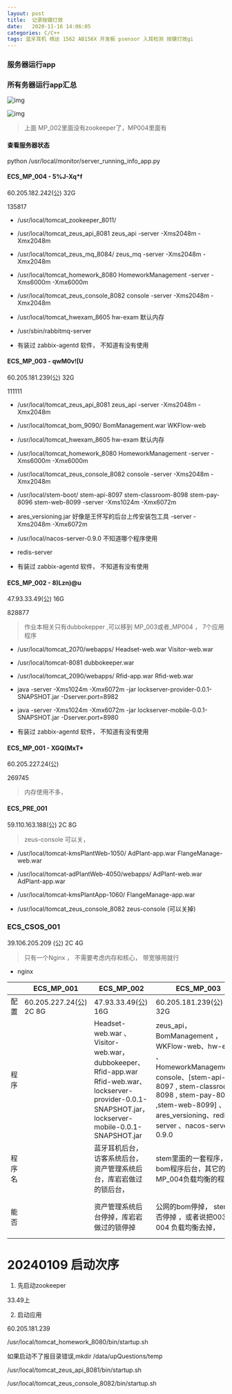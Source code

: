 ```yaml
---
layout: post
title:  记录按键灯效
date:   2020-11-16 14:06:05
categories: C/C++ 
tags: 蓝牙耳机 络达 1562 AB156X 开发板 psensor 入耳检测 按键灯效gi
---
```




### 服务器运行app





### 所有务器运行app汇总



![img](http://192.168.1.12:8090/download/attachments/9405193/image2018-3-12_16-58-20.png?version=1&modificationDate=1520845101000&api=v2)





![img](http://192.168.1.12:8090/download/attachments/9405196/image2018-3-12_16-59-30.png?version=1&modificationDate=1520845171000&api=v2)

>  上面 MP_002里面没有zookeeper了，MP004里面有





#### 查看服务器状态

python /usr/local/monitor/server_running_info_app.py





#### ECS_MP_004 - 5%J-Xq*f

60.205.182.242(公)    32G

135817

 

* /usr/local/tomcat_zookeeper_8011/
* /usr/local/tomcat_zeus_api_8081  zeus_api     -server -Xms2048m -Xmx2048m

* /usr/local/tomcat_zeus_mq_8084/  zeus_mq    -server -Xms2048m -Xmx2048m
* /usr/local/tomcat_homework_8080  HomeworkManagement  -server -Xms6000m -Xmx6000m
* /usr/local/tomcat_zeus_console_8082 console  		  		-server -Xms2048m -Xmx2048m
* /usr/local/tomcat_hwexam_8605   hw-exam    默认内存
* /usr/sbin/rabbitmq-server   

*  有装过 zabbix-agentd 软件， 不知道有没有使用





#### ECS_MP_003 - qwM0v![U

60.205.181.239(公) 	32G

111111

* /usr/local/tomcat_zeus_api_8081   zeus_api     		 				-server -Xms2048m -Xmx2048m

* /usr/local/tomcat_bom_9090/   BomManagement.war     WKFlow-web

* /usr/local/tomcat_hwexam_8605   hw-exam    默认内存

* /usr/local/tomcat_homework_8080   HomeworkManagement   -server -Xms6000m -Xmx6000m

* /usr/local/tomcat_zeus_console_8082 console  		  		-server -Xms2048m -Xmx2048m

  

* /usr/local/stem-boot/   stem-api-8097   stem-classroom-8098  stem-pay-8096  stem-web-8099    -server -Xms1024m -Xmx6072m

* ares_versioning.jar   好像是王怀写的后台上传安装包工具      -server -Xms2048m -Xmx6072m

* /usr/local/nacos-server-0.9.0  不知道哪个程序使用

*  redis-server 
*  有装过 zabbix-agentd 软件， 不知道有没有使用



#### ECS_MP_002 - 8)Lzn)@u

47.93.33.49(公) 	16G 

828877

>  作业本相关只有dubbokepper ,可以移到 MP_003或者_MP004  ， 7个应用程序

* /usr/local/tomcat_2070/webapps/	Headset-web.war  Visitor-web.war    

* /usr/local/tomcat-8081   dubbokeeper.war
* /usr/local/tomcat_2090/webapps/     Rfid-app.war Rfid-web.war

* java -server -Xms1024m -Xmx6072m -jar lockserver-provider-0.0.1-SNAPSHOT.jar -Dserver.port=8982
* java -server -Xms1024m -Xmx6072m -jar lockserver-mobile-0.0.1-SNAPSHOT.jar -Dserver.port=8980

*  有装过 zabbix-agentd 软件， 不知道有没有使用



#### ECS_MP_001 - XGQ(MxT*

60.205.227.24(公) 

269745

> 内存使用不多，

 







#### ECS_PRE_001  

59.110.163.188(公)   2C 8G	

>   zeus-console 可以关， 	



* /usr/local/tomcat-kmsPlantWeb-1050/ 	AdPlant-app.war   FlangeManage-web.war

* /usr/local/tomcat-adPlantWeb-4050/webapps/   AdPlant-web.war   AdPlant-app.war

* /usr/local/tomcat-kmsPlantApp-1060/   FlangeManage-app.war

* /usr/local/tomcat_zeus_console_8082    zeus-console   (可以关掉)

  







### ECS_CSOS_001

 39.106.205.209 (公) 2C 4G

> 只有一个Nginx ， 不需要考虑内存和核心， 带宽够用就行 



* nginx  









|        | ECS_MP_001               | ECS_MP_002                                                   | ECS_MP_003                                                   | ECS_MP_004                                                   | ECS_PRE_001                                                  |
| ------ | ------------------------ | ------------------------------------------------------------ | ------------------------------------------------------------ | ------------------------------------------------------------ | ------------------------------------------------------------ |
| 配置   | 60.205.227.24(公)  2C 8G | 47.93.33.49(公) 	16G                                      | 60.205.181.239(公)  8C	32G                                | 60.205.182.242(公)    8C 32G                                 | 59.110.163.188(公)   2C 8G                                   |
| 程序   |                          | Headset-web.war 、 Visitor-web.war，dubbokeeper、Rfid-app.war Rfid-web.war、lockserver-provider-0.0.1-SNAPSHOT.jar，lockserver-mobile-0.0.1-SNAPSHOT.jar | zeus_api， BomManagement ，WKFlow-web、hw-exam 、HomeworkManagement、console、[stem-api-8097 ,  stem-classroom-8098 , stem-pay-8096  ,stem-web-8099]  、ares_versioning、redis-server 、nacos-server-0.9.0 | zookeeper、rabbitmq-server、zeus_api、zeus_mq、HomeworkManagement、console 、rabbitmq-server 、hw-exam 、 | AdPlant-app.war  ， FlangeManage-web.war，FlangeManage-app.war，zeus-console |
| 程序名 |                          | 蓝牙耳机后台， 访客系统后台，资产管理系统后台，库岩岩做过的锁后台， | stem里面的一套程序， bom程序后台，其它的和 MP_004负载均衡的程序 |                                                              | 广告机后台，法兰后台，                                       |
| 能否   |                          | 资产管理系统后台停掉，库岩岩做过的锁停掉                     | 公网的bom停掉，  stem能否停掉 ，或者说把003和004 负载均衡去掉， | hw-exam 停掉 。  HomeworkManagement 、zeus_api、 zeus_mq  内存减半 | zeus-console可以停掉                                         |









# 20240109 启动次序

1. 先启动zookeeper

33.49上



2. 启动应用

60.205.181.239

/usr/local/tomcat_homework_8080/bin/startup.sh

如果启动不了报目录错误,mkdir /data/upQuestions/temp



/usr/local/tomcat_zeus_api_8081/bin/startup.sh

/usr/local/tomcat_zeus_console_8082/bin/startup.sh

